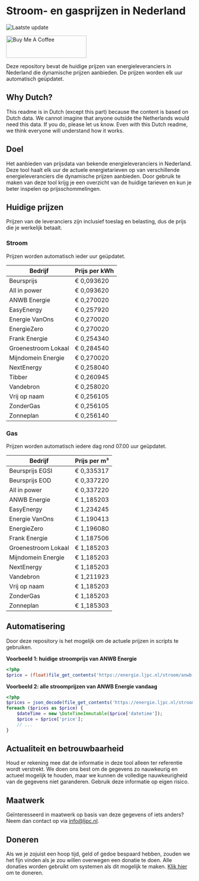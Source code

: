 # Stroom- en gasprijzen in Nederland

![Laatste update](https://img.shields.io/badge/laatste%20update-2025--05--13%2004%3A00%20CET-brightgreen)

<a href="https://www.buymeacoffee.com/Lars-" target="_blank"><img src="https://cdn.buymeacoffee.com/buttons/v2/default-orange.png" alt="Buy Me A Coffee" height="60" style="height: 60px !important;width: 217px !important;" ></a>

Deze repository bevat de huidige prijzen van energieleveranciers in Nederland die dynamische prijzen aanbieden. De prijzen worden elk uur automatisch geüpdatet.

## Why Dutch?

This readme is in Dutch (except this part) because the content is based on Dutch data. We cannot imagine that anyone outside the Netherlands would need this data. If you do, please let us know. Even with this Dutch readme, we think
everyone will understand how it works.

## Doel

Het aanbieden van prijsdata van bekende energieleveranciers in Nederland. Deze tool haalt elk uur de actuele energietarieven op van verschillende energieleveranciers die dynamische prijzen aanbieden. Door gebruik te maken van deze tool
krijg je een overzicht van de huidige tarieven en kun je beter inspelen op prijsschommelingen.

## Huidige prijzen

Prijzen van de leveranciers zijn inclusief toeslag en belasting, dus de prijs die je werkelijk betaalt.

### Stroom

Prijzen worden automatisch ieder uur geüpdatet.

 Bedrijf | Prijs per kWh 
---------|---------------
Beursprijs | € 0,093620
All in power | € 0,093620
ANWB Energie | € 0,270020
EasyEnergy | € 0,257920
Energie VanOns | € 0,270020
EnergieZero | € 0,270020
Frank Energie | € 0,254340
Groenestroom Lokaal | € 0,284540
Mijndomein Energie | € 0,270020
NextEnergy | € 0,258040
Tibber | € 0,260945
Vandebron | € 0,258020
Vrij op naam | € 0,256105
ZonderGas | € 0,256105
Zonneplan | € 0,256140


### Gas

Prijzen worden automatisch iedere dag rond 07.00 uur geüpdatet.

 Bedrijf | Prijs per m³ 
---------|--------------
Beursprijs EGSI | € 0,335317
Beursprijs EOD | € 0,337220
All in power | € 0,337220
ANWB Energie | € 1,185203
EasyEnergy | € 1,234245
Energie VanOns | € 1,190413
EnergieZero | € 1,196080
Frank Energie | € 1,187506
Groenestroom Lokaal | € 1,185203
Mijndomein Energie | € 1,185203
NextEnergy | € 1,185203
Vandebron | € 1,211923
Vrij op naam | € 1,185203
ZonderGas | € 1,185203
Zonneplan | € 1,185303


## Automatisering

Door deze repository is het mogelijk om de actuele prijzen in scripts te gebruiken.

**Voorbeeld 1: huidige stroomprijs van ANWB Energie**

```php
<?php
$price = (float)file_get_contents('https://energie.ljpc.nl/stroom/anwb-energie-nu.txt');

```

**Voorbeeld 2: alle stroomprijzen van ANWB Energie vandaag**

```php
<?php
$prices = json_decode(file_get_contents('https://energie.ljpc.nl/stroom/all-in-power-vandaag.json'),true);
foreach ($prices as $price) {
    $dateTime = new \DateTimeImmutable($price['datetime']);
    $price = $price['price'];
    // ...
}
```

## Actualiteit en betrouwbaarheid

Houd er rekening mee dat de informatie in deze tool alleen ter referentie wordt verstrekt. We doen ons best om de gegevens zo nauwkeurig en actueel mogelijk te houden, maar we kunnen de volledige nauwkeurigheid van de gegevens niet
garanderen. Gebruik deze informatie op eigen risico.

## Maatwerk

Geïnteresseerd in maatwerk op basis van deze gegevens of iets anders? Neem dan contact op
via [info@ljpc.nl](mailto:info@ljpc.nl?subject=Energie%20prijzen).

## Doneren

Als we je zojuist een hoop tijd, geld of gedoe bespaard hebben, zouden we het fijn vinden als je zou willen overwegen een
donatie te doen. Alle donaties worden gebruikt om systemen als dit mogelijk te
maken. [Klik hier](https://www.buymeacoffee.com/Lars-) om te doneren.
